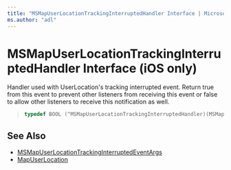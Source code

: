 ```yaml
---
title: "MSMapUserLocationTrackingInterruptedHandler Interface | Microsoft Docs"
ms.author: "adl"
---
```


# MSMapUserLocationTrackingInterruptedHandler Interface (iOS only)

Handler used with UserLocation's tracking interrupted event. Return true from this event to prevent other listeners from receiving this event or false to allow other listeners to receive this notification as well.

>```objectivec
> typedef BOOL (^MSMapUserLocationTrackingInterruptedHandler)(MSMapUserLocationTrackingInterruptedEventArgs* _Nonnull)
>```

## See Also

* [MSMapUserLocationTrackingInterruptedEventArgs](msmapuserlocationtrackinginterruptedeventargs-class.md)
* [MapUserLocation](../mapuserlocation-class.md)